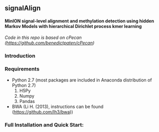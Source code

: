 ## signalAlign
#### MinION signal-level alignment and methylation detection using hidden Markov Models with hierarchical Dirichlet process kmer learning

*Code in this repo is based on cPecan (https://github.com/benedictpaten/cPecan)*

### Introduction

### Requirements
* Python 2.7 (most packages are included in Anaconda distribution of Python 2.7)
    1. H5Py
    2. Numpy
    3. Pandas
* BWA (Li H. (2013), instructions can be found (https://github.com/lh3/bwa))

### Full Installation and Quick Start:

